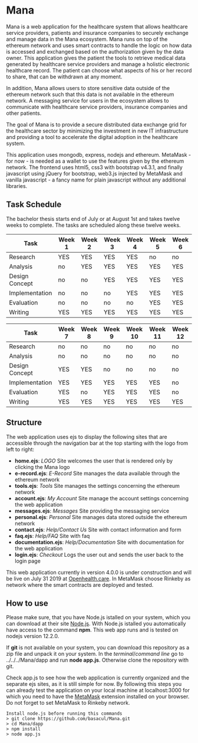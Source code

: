 # Mana
Mana is a web application for the healthcare system that allows healthcare service providers, patients and insurance companies to securely exchange and manage data in the Mana ecosystem. Mana runs on top of the ethereum network and uses smart contracts to handle the logic on how data is accessed and exchanged based on the authorization given by the data owner. This application gives the patient the tools to retrieve medical data generated by healthcare service providers and manage a holistic electronic healthcare record. The patient can choose what aspects of his or her record to share, that can be withdrawn at any moment.

In addition, Mana allows users to store sensitive data outside of the ethereum network such that this data is not available in the ethereum network. A messaging service for users in the ecosystem allows to communicate with healthcare service providers, insurance companies and other patients.

The goal of Mana is to provide a secure distributed data exchange grid for the healthcare sector by minimizing the investment in new IT infrastructure and providing a tool to accelerate the digital adoption in the healthcare system. 

This application uses mongodb, express, nodejs and ethereum. MetaMask - for now - is needed as a wallet to use the features given by the ethereum network. The frontend uses html5, css3 with bootstrap v4.3.1, and finally javascript using jQuery for bootstrap, web3.js injected by MetaMask and vanilla javascript - a fancy name for plain javascript without any additional libraries.

## Task Schedule
The bachelor thesis starts end of July or at August 1st and takes twelve weeks to complete. The tasks are scheduled along these twelve weeks.


| Task           | Week 1 | Week 2 | Week 3 | Week 4 | Week 5 | Week 6 |
| -------------- | ------ | ------ | ------ | ------ | ------ | ------ |
| Research       | YES    | YES    | YES    | YES    | no     | no     |
| Analysis       | no     | YES    | YES    | YES    | YES    | YES    |
| Design Concept | no     | no     | YES    | YES    | YES    | YES    |
| Implementation | no     | no     | no     | YES    | YES    | YES    |
| Evaluation     | no     | no     | no     | no     | YES    | YES    |
| Writing        | YES    | YES    | YES    | YES    | YES    | YES    |


| Task           | Week 7 | Week 8 | Week 9 | Week 10 | Week 11 | Week 12 |
| -------------- | ------ | ------ | ------ | ------- | ------- | ------- |
| Research       | no     | no     | no     | no      | no      | no      |
| Analysis       | no     | no     | no     | no      | no      | no      |
| Design Concept | YES    | YES    | no     | no      | no      | no      |
| Implementation | YES    | YES    | YES    | YES     | YES     | no      |
| Evaluation     | YES    | no     | YES    | YES     | YES     | no      |
| Writing        | YES    | YES    | YES    | YES     | YES     | YES     |

## Structure
The web application uses ejs to display the following sites that are accessible through the navigation bar at the top starting with the logo from left to right:

* __home.ejs__: *LOGO* Site welcomes the user that is rendered only by clicking the Mana logo
* __e-record.ejs__: *E-Record* Site manages the data available through the ethereum network 
* __tools.ejs__: *Tools* Site manages the settings concerning the ethereum network
* __account.ejs__: *My Account* Site manage the account settings concerning the web application
* __messages.ejs__: *Messages* Site providing the messaging service
* __personal.ejs__: *Personal* Site manages data stored outside the ethereum network
* __contact.ejs__: *Help/Contact Us* Site with contact information and form
* __faq.ejs__: *Help/FAQ* Site with faq
* __documentation.ejs__: *Help/Documentation* Site with documentation for the web application
* __login.ejs__: *Checkout* Logs the user out and sends the user back to the login page

This web application currently in version 4.0.0 is under construction and will be live on July 31 2019 at [Openhealth.care](http://openhealth.care/). In MetaMask choose Rinkeby as network where the smart contracts are deployed and tested.

## How to use

Please make sure, that you have Node.js istalled on your system, which you can download at their site [Node.js](https://nodejs.org/en/download/). With Node.js istalled you automatically have access to the command __npm__. This web app runs and is tested on nodejs version 12.2.0.

If __git__ is not available on your system, you can download this repository as a zip file and unpack it on your system. In the *terminal*/*command line* go to ../../../Mana/dapp and run __node app.js__.  Otherwise clone the repository with git.

Check app.js to see how the web application is currently organized and the separate ejs sites, as it is still simple for now. By following this steps you can already test the application on your local machine at localhost:3000 for which you need to have the [MetaMask](https://metamask.io/) extension installed on your browser. Do not forget to set MetaMask to Rinkeby network.

```
Install node.js before running this commands
> git clone https://github.com/basacul/Mana.git
> cd Mana/dapp
> npm install
> node app.js
```